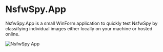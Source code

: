 # NsfwSpy.App

NsfwSpy.App is a small WinForm application to quickly test NsfwSpy by classifying individual images either locally on your machine or hosted online.

<img src="https://raw.githubusercontent.com/d00ML0rDz/NsfwSpy/main/_art/NsfwSpy.App.gif" alt="NsfwSpy App" />
